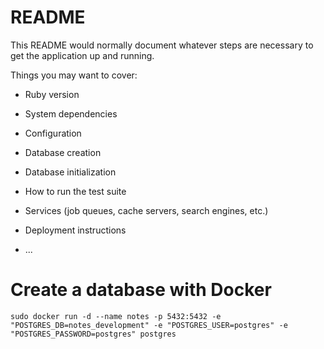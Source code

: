 # README

This README would normally document whatever steps are necessary to get the
application up and running.

Things you may want to cover:

* Ruby version

* System dependencies

* Configuration

* Database creation

* Database initialization

* How to run the test suite

* Services (job queues, cache servers, search engines, etc.)

* Deployment instructions

* ...


# Create a database with Docker
```
sudo docker run -d --name notes -p 5432:5432 -e "POSTGRES_DB=notes_development" -e "POSTGRES_USER=postgres" -e "POSTGRES_PASSWORD=postgres" postgres
```